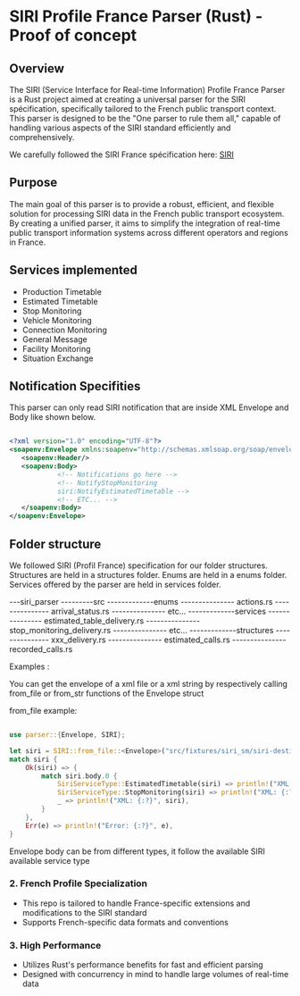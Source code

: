 
# SIRI Profile France Parser (Rust) - Proof of concept

## Overview

The SIRI (Service Interface for Real-time Information) Profile France Parser is a Rust project aimed at creating a universal parser for the SIRI spécification, specifically tailored to the French public transport context. 
This parser is designed to be the "One parser to rule them all," capable of handling various aspects of the SIRI standard efficiently and comprehensively.

We carefully followed the SIRI France spécification here: [SIRI](https://normes.transport.data.gouv.fr/normes/siri/profil-france/)

## Purpose

The main goal of this parser is to provide a robust, efficient, and flexible solution for processing SIRI data in the French public transport ecosystem. 
By creating a unified parser, it aims to simplify the integration of real-time public transport information systems across different operators and regions in France.

## Services implemented

- Production Timetable
- Estimated Timetable
- Stop Monitoring
- Vehicle Monitoring
- Connection Monitoring
- General Message
- Facility Monitoring
- Situation Exchange

## Notification Specifities

This parser can only read SIRI notification that are inside XML  Envelope and Body like shown below.


```xml

<?xml version="1.0" encoding="UTF-8"?>
<soapenv:Envelope xmlns:soapenv="http://schemas.xmlsoap.org/soap/envelope/">
   <soapenv:Header/>
   <soapenv:Body>
            <!-- Notifications go here -->
            <!-- NotifyStopMonitoring
            siri:NotifyEstimatedTimetable -->
            <!-- ETC... -->
   </soapenv:Body>
</soapenv:Envelope>

```


## Folder structure

We followed SIRI (Profil France) specification for our folder structures. 
Structures are held in a structures folder.
Enums are held in a enums folder.
Services offered by the parser are held in services folder.

---siri_parser
---------src
-------------enums
--------------- actions.rs
--------------- arrival_status.rs
--------------- etc...
-------------services
--------------- estimated_table_delivery.rs
--------------- stop_monitoring_delivery.rs
--------------- etc...
-------------structures
--------------- xxx_delivery.rs
--------------- estimated_calls.rs
--------------- recorded_calls.rs

Examples :

You can get the envelope of a xml file or a xml string by respectively calling from_file or from_str functions of the Envelope struct

from_file example: 

```rust

use parser::{Envelope, SIRI};

let siri = SIRI::from_file::<Envelope>("src/fixtures/siri_sm/siri-destineo-sm-cus-2-2024-04-04-13-02-25.xml");
match siri {
    Ok(siri) => {
        match siri.body.0 {
            SiriServiceType::EstimatedTimetable(siri) => println!("XML: {:?}", siri),
            SiriServiceType::StopMonitoring(siri) => println!("XML: {:?}", siri),
            _ => println!("XML: {:?}", siri),
        }
    },
    Err(e) => println!("Error: {:?}", e),
}

```

Envelope body can be from different types, it follow the available SIRI available service type


### 2. French Profile Specialization

- This repo is tailored to handle France-specific extensions and modifications to the SIRI standard
- Supports French-specific data formats and conventions


### 3. High Performance

- Utilizes Rust's performance benefits for fast and efficient parsing
- Designed with concurrency in mind to handle large volumes of real-time data



